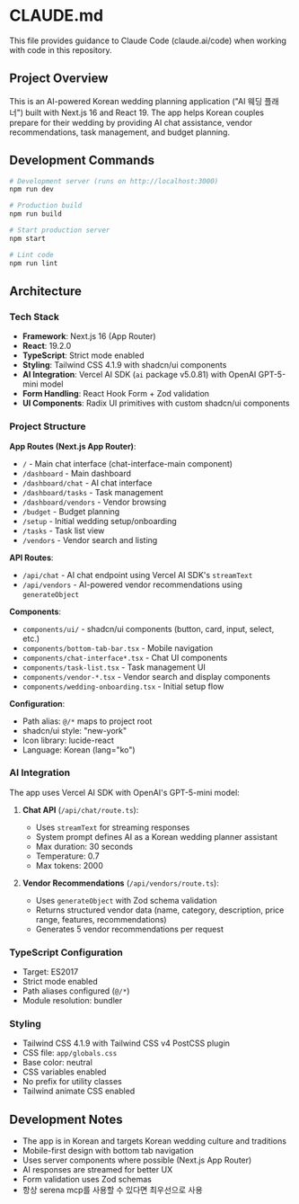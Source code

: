 # CLAUDE.md

This file provides guidance to Claude Code (claude.ai/code) when working with code in this repository.

## Project Overview

This is an AI-powered Korean wedding planning application ("AI 웨딩 플래너") built with Next.js 16 and React 19. The app helps Korean couples prepare for their wedding by providing AI chat assistance, vendor recommendations, task management, and budget planning.

## Development Commands

```bash
# Development server (runs on http://localhost:3000)
npm run dev

# Production build
npm run build

# Start production server
npm start

# Lint code
npm run lint
```

## Architecture

### Tech Stack
- **Framework**: Next.js 16 (App Router)
- **React**: 19.2.0
- **TypeScript**: Strict mode enabled
- **Styling**: Tailwind CSS 4.1.9 with shadcn/ui components
- **AI Integration**: Vercel AI SDK (`ai` package v5.0.81) with OpenAI GPT-5-mini model
- **Form Handling**: React Hook Form + Zod validation
- **UI Components**: Radix UI primitives with custom shadcn/ui components

### Project Structure

**App Routes (Next.js App Router)**:
- `/` - Main chat interface (chat-interface-main component)
- `/dashboard` - Main dashboard
- `/dashboard/chat` - AI chat interface
- `/dashboard/tasks` - Task management
- `/dashboard/vendors` - Vendor browsing
- `/budget` - Budget planning
- `/setup` - Initial wedding setup/onboarding
- `/tasks` - Task list view
- `/vendors` - Vendor search and listing

**API Routes**:
- `/api/chat` - AI chat endpoint using Vercel AI SDK's `streamText`
- `/api/vendors` - AI-powered vendor recommendations using `generateObject`

**Components**:
- `components/ui/` - shadcn/ui components (button, card, input, select, etc.)
- `components/bottom-tab-bar.tsx` - Mobile navigation
- `components/chat-interface*.tsx` - Chat UI components
- `components/task-list.tsx` - Task management UI
- `components/vendor-*.tsx` - Vendor search and display components
- `components/wedding-onboarding.tsx` - Initial setup flow

**Configuration**:
- Path alias: `@/*` maps to project root
- shadcn/ui style: "new-york"
- Icon library: lucide-react
- Language: Korean (lang="ko")

### AI Integration

The app uses Vercel AI SDK with OpenAI's GPT-5-mini model:

1. **Chat API** (`/api/chat/route.ts`):
   - Uses `streamText` for streaming responses
   - System prompt defines AI as a Korean wedding planner assistant
   - Max duration: 30 seconds
   - Temperature: 0.7
   - Max tokens: 2000

2. **Vendor Recommendations** (`/api/vendors/route.ts`):
   - Uses `generateObject` with Zod schema validation
   - Returns structured vendor data (name, category, description, price range, features, recommendations)
   - Generates 5 vendor recommendations per request

### TypeScript Configuration

- Target: ES2017
- Strict mode enabled
- Path aliases configured (`@/*`)
- Module resolution: bundler

### Styling

- Tailwind CSS 4.1.9 with Tailwind CSS v4 PostCSS plugin
- CSS file: `app/globals.css`
- Base color: neutral
- CSS variables enabled
- No prefix for utility classes
- Tailwind animate CSS enabled

## Development Notes

- The app is in Korean and targets Korean wedding culture and traditions
- Mobile-first design with bottom tab navigation
- Uses server components where possible (Next.js App Router)
- AI responses are streamed for better UX
- Form validation uses Zod schemas
- 항상 serena mcp를 사용할 수 있다면 최우선으로 사용